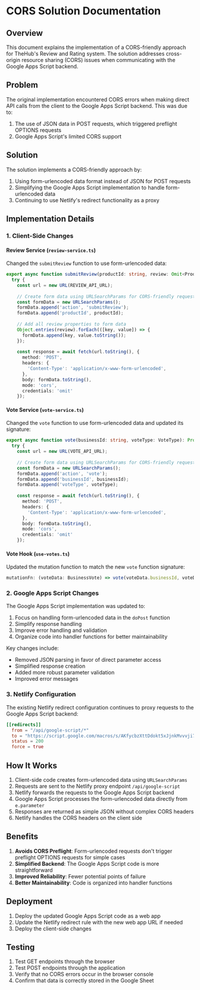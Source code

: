 # CORS Solution Documentation

## Overview

This document explains the implementation of a CORS-friendly approach for TheHub's Review and Rating system. The solution addresses cross-origin resource sharing (CORS) issues when communicating with the Google Apps Script backend.

## Problem

The original implementation encountered CORS errors when making direct API calls from the client to the Google Apps Script backend. This was due to:

1. The use of JSON data in POST requests, which triggered preflight OPTIONS requests
2. Google Apps Script's limited CORS support

## Solution

The solution implements a CORS-friendly approach by:

1. Using form-urlencoded data format instead of JSON for POST requests
2. Simplifying the Google Apps Script implementation to handle form-urlencoded data
3. Continuing to use Netlify's redirect functionality as a proxy

## Implementation Details

### 1. Client-Side Changes

#### Review Service (`review-service.ts`)

Changed the `submitReview` function to use form-urlencoded data:

```typescript
export async function submitReview(productId: string, review: Omit<ProductReview, 'id' | 'productId'>): Promise<ReviewResponse> {
  try {
    const url = new URL(REVIEW_API_URL);
    
    // Create form data using URLSearchParams for CORS-friendly requests
    const formData = new URLSearchParams();
    formData.append('action', 'submitReview');
    formData.append('productId', productId);
    
    // Add all review properties to form data
    Object.entries(review).forEach(([key, value]) => {
      formData.append(key, value.toString());
    });
    
    const response = await fetch(url.toString(), {
      method: 'POST',
      headers: {
        'Content-Type': 'application/x-www-form-urlencoded',
      },
      body: formData.toString(),
      mode: 'cors',
      credentials: 'omit'
    });
```

#### Vote Service (`vote-service.ts`)

Changed the `vote` function to use form-urlencoded data and updated its signature:

```typescript
export async function vote(businessId: string, voteType: VoteType): Promise<VoteResponse> {
  try {
    const url = new URL(VOTE_API_URL);
    
    // Create form data using URLSearchParams for CORS-friendly requests
    const formData = new URLSearchParams();
    formData.append('action', 'vote');
    formData.append('businessId', businessId);
    formData.append('voteType', voteType);
    
    const response = await fetch(url.toString(), {
      method: 'POST',
      headers: {
        'Content-Type': 'application/x-www-form-urlencoded',
      },
      body: formData.toString(),
      mode: 'cors',
      credentials: 'omit'
    });
```

#### Vote Hook (`use-votes.ts`)

Updated the mutation function to match the new `vote` function signature:

```typescript
mutationFn: (voteData: BusinessVote) => vote(voteData.businessId, voteData.vote),
```

### 2. Google Apps Script Changes

The Google Apps Script implementation was updated to:

1. Focus on handling form-urlencoded data in the `doPost` function
2. Simplify response handling
3. Improve error handling and validation
4. Organize code into handler functions for better maintainability

Key changes include:

- Removed JSON parsing in favor of direct parameter access
- Simplified response creation
- Added more robust parameter validation
- Improved error messages

### 3. Netlify Configuration

The existing Netlify redirect configuration continues to proxy requests to the Google Apps Script backend:

```toml
[[redirects]]
  from = "/api/google-script/*"
  to = "https://script.google.com/macros/s/AKfycbzXttDdokt5xJjnkMvvvji7ibhl7z1HmOn91otBgTcYHsJdqCPYoeHg6YrWZV7U1kLz/exec/:splat"
  status = 200
  force = true
```

## How It Works

1. Client-side code creates form-urlencoded data using `URLSearchParams`
2. Requests are sent to the Netlify proxy endpoint `/api/google-script`
3. Netlify forwards the requests to the Google Apps Script backend
4. Google Apps Script processes the form-urlencoded data directly from `e.parameter`
5. Responses are returned as simple JSON without complex CORS headers
6. Netlify handles the CORS headers on the client side

## Benefits

1. **Avoids CORS Preflight**: Form-urlencoded requests don't trigger preflight OPTIONS requests for simple cases
2. **Simplified Backend**: The Google Apps Script code is more straightforward
3. **Improved Reliability**: Fewer potential points of failure
4. **Better Maintainability**: Code is organized into handler functions

## Deployment

1. Deploy the updated Google Apps Script code as a web app
2. Update the Netlify redirect rule with the new web app URL if needed
3. Deploy the client-side changes

## Testing

1. Test GET endpoints through the browser
2. Test POST endpoints through the application
3. Verify that no CORS errors occur in the browser console
4. Confirm that data is correctly stored in the Google Sheet